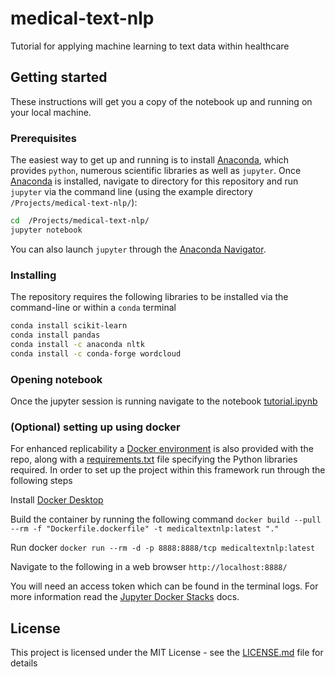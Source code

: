 # medical-text-nlp

Tutorial for applying machine learning to text data within healthcare


## Getting started

These instructions will get you a copy of the notebook up and running on your local machine.

### Prerequisites

The easiest way to get up and running is to install [Anaconda](https://www.anaconda.com/download/_), which provides `python`, numerous scientific libraries as well as `jupyter`. Once [Anaconda](https://www.anaconda.com/download/) is installed, navigate to directory for this repository and run `jupyter` via the command line (using the example directory `/Projects/medical-text-nlp/`):

```bash
cd  /Projects/medical-text-nlp/
jupyter notebook
```
You can also launch `jupyter` through the [Anaconda Navigator](https://www.anaconda.com/distribution/#feature-desktop-gui).

### Installing

The repository requires the following libraries to be installed via the command-line or within a `conda` terminal

```bash
conda install scikit-learn
conda install pandas
conda install -c anaconda nltk
conda install -c conda-forge wordcloud
```

### Opening notebook

Once the jupyter session is running navigate to the notebook [tutorial.ipynb](nbs/tutorial.ipynb)

### (Optional) setting up using docker

For enhanced replicability a [Docker environment](https://docs.docker.com/get-started/) is also provided with the repo, along with a [requirements.txt](requirements.txt) file specifying the Python libraries required. In order to set up the project within this framework run through the following steps

Install [Docker Desktop](https://www.docker.com/products/docker-desktop) 

Build the container by running the following command
```docker build --pull --rm -f "Dockerfile.dockerfile" -t medicaltextnlp:latest "."```

Run docker
```docker run --rm -d -p 8888:8888/tcp medicaltextnlp:latest```

Navigate to the following in a web browser
```http://localhost:8888/```

You will need an access token which can be found in the terminal logs. For more information read the [Jupyter Docker Stacks](https://jupyter-docker-stacks.readthedocs.io/en/latest/index.html) docs.

## License

This project is licensed under the MIT License - see the [LICENSE.md](LICENSE.md) file for details
